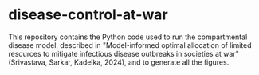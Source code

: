 # disease-control-at-war

This repository contains the Python code used to run the compartmental disease model, described in "Model-informed optimal allocation of limited resources to mitigate infectious disease outbreaks in societies at war" (Srivastava, Sarkar, Kadelka, 2024), and to generate all the figures.
